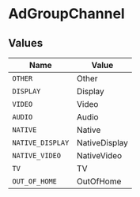 # AdGroupChannel


## Values

| Name             | Value            |
| ---------------- | ---------------- |
| `OTHER`          | Other            |
| `DISPLAY`        | Display          |
| `VIDEO`          | Video            |
| `AUDIO`          | Audio            |
| `NATIVE`         | Native           |
| `NATIVE_DISPLAY` | NativeDisplay    |
| `NATIVE_VIDEO`   | NativeVideo      |
| `TV`             | TV               |
| `OUT_OF_HOME`    | OutOfHome        |